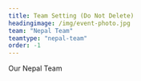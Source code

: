 ```yaml
---
title: Team Setting (Do Not Delete)
headingimage: /img/event-photo.jpg
team: "Nepal Team"
teamtype: "nepal-team"
order: -1
---
```

Our Nepal Team